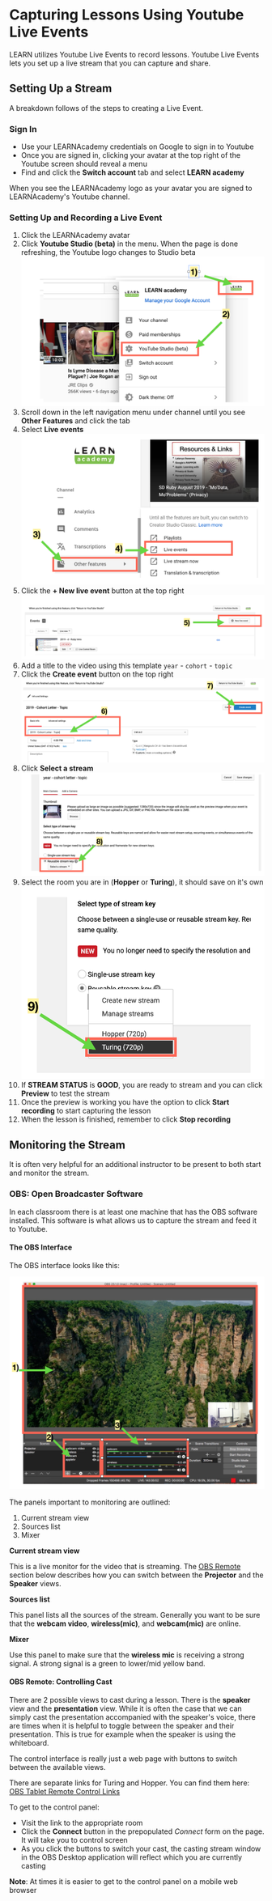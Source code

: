 # Capturing Lessons Using Youtube Live Events

LEARN utilizes Youtube Live Events to record lessons. Youtube Live Events lets you set up a live stream that you can capture and share.

## Setting Up a Stream

A breakdown follows of the steps to creating a Live Event.

### Sign In

- Use your LEARNAcademy credentials on Google to sign in to Youtube
- Once you are signed in, clicking your avatar at the top right of the Youtube screen should reveal a menu
- Find and click the  **Switch account** tab and select **LEARN academy**

When you see the LEARNAcademy logo as your avatar you are signed to LEARNAcademy's Youtube channel.

### Setting Up and Recording a Live Event

1) Click the LEARNAcademy avatar
2) Click **Youtube Studio (beta)** in the menu. When the page is done refreshing, the Youtube logo changes to Studio beta
![Getting to Youtube Studio](./assets/live-events-1.png)
3) Scroll down in the left navigation menu under channel until you see **Other Features** and click the tab
4) Select **Live events**
![Getting to Live Events](./assets/live-events-2.png)
5) Click the **+ New live event** button at the top right
![Create Event](./assets/live-events-3.png)
6) Add a title to the video using this template `year` - `cohort` - `topic`
7) Click the **Create event** button on the top right
![Add a Title](./assets/live-events-4.png)
8) Click **Select a stream**
![Select Stream](./assets/live-events-5.png)
9) Select the room you are in (**Hopper** or **Turing**), it should save on it's own
![Select Room](./assets/live-events-6.png)
10) If **STREAM STATUS** is **GOOD**, you are ready to stream and you can click **Preview** to test the stream
11) Once the preview is working you have the option to click **Start recording** to start capturing the lesson
12) When the lesson is finished, remember to click **Stop recording**


## Monitoring the Stream

It is often very helpful for an additional instructor to be present to both start and monitor the stream.

### OBS: Open Broadcaster Software

In each classroom there is at least one machine that has the OBS software installed. This software is what allows us to capture the stream and feed it to Youtube.

#### The OBS Interface

The OBS interface looks like this:

![OBS Layout](./assets/obs-ui-layout.png)

The panels important to monitoring are outlined:

1) Current stream view
2) Sources list
3) Mixer

**Current stream view**

This is a live monitor for the video that is streaming. The [OBS Remote](#obs-remote:-controlling-cast) section below describes how you can switch between the **Projector** and the **Speaker** views.

**Sources list**

This panel lists all the sources of the stream. Generally you want to be sure that the **webcam video**, **wireless(mic)**, and **webcam(mic)** are online. 

**Mixer**

Use this panel to make sure that the **wireless mic** is receiving a strong signal. A strong signal is a green to lower/mid yellow band.

#### OBS Remote: Controlling Cast

There are 2 possible views to cast during a lesson. There is the **speaker** view and the **presentation** view. While it is often the case that we can simply cast the presentation accompanied with the speaker's voice, there are times when it is helpful to toggle between the speaker and their presentation. This is true for example when the speaker is using the whiteboard.

The control interface is really just a web page with buttons to switch between the available views.

There are separate links for Turing and Hopper. You can find them here: [OBS Tablet Remote Control Links](https://trello.com/c/1U3SYLy6/253-obs-tablet-remote-control-urls)

To get to the control panel:

- Visit the link to the appropriate room
- Click the **Connect** button in the prepopulated *Connect* form on the page. It will take you to control screen 
- As you click the buttons to switch your cast, the casting stream window in the OBS Desktop application will reflect which you are currently casting

**Note**: At times it is easier to get to the control panel on a mobile web browser
